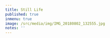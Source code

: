 ```yaml
---
title: Still Life
published: true
inmenu: true
image: /src/media/img/IMG_20180802_132555.jpg
notes: ''
---
```


